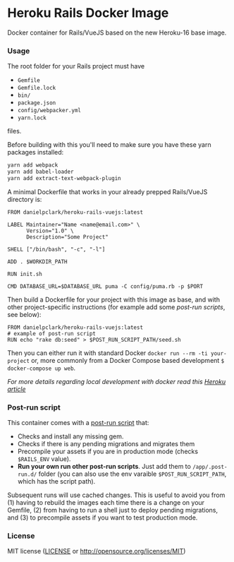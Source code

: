# Heroku Rails Docker Image

Docker container for Rails/VueJS based on the new Heroku-16 base image.

### Usage

The root folder for your Rails project must have 

* `Gemfile`
* `Gemfile.lock`
* `bin/`
* `package.json`
* `config/webpacker.yml`
* `yarn.lock`

files.

Before building with this you'll need to make sure you have these yarn packages installed:

```bash
yarn add webpack
yarn add babel-loader
yarn add extract-text-webpack-plugin
```

A minimal Dockerfile that works in your already prepped Rails/VueJS directory is:

```
FROM danielpclark/heroku-rails-vuejs:latest

LABEL Maintainer="Name <name@email.com>" \
      Version="1.0" \
      Description="Some Project"

SHELL ["/bin/bash", "-c", "-l"]

ADD . $WORKDIR_PATH

RUN init.sh

CMD DATABASE_URL=$DATABASE_URL puma -C config/puma.rb -p $PORT
```

Then build a Dockerfile for your project with this image as base, and with other project-specific instructions (for example add some *post-run scripts*, see below):
```docker
FROM danielpclark/heroku-rails-vuejs:latest
# example of post-run script
RUN echo "rake db:seed" > $POST_RUN_SCRIPT_PATH/seed.sh
```

Then you can either run it with standard Docker `docker run --rm -ti your-project` or, more commonly from a Docker Compose based development `$ docker-compose up web`.

_For more details regarding local development with docker read this [Heroku article](https://devcenter.heroku.com/articles/local-development-with-docker-compose)_

### Post-run script
This container comes with a [post-run script](init.sh) that:
- Checks and install any missing gem.
- Checks if there is any pending migrations and migrates them
- Precompile your assets if you are in production mode (checks `$RAILS_ENV` value).
- **Run your own run other post-run scripts**. Just add them to `/app/.post-run.d/` folder (you can also use the env varaible `$POST_RUN_SCRIPT_PATH`, which has the script path).

Subsequent runs will use cached changes. This is useful to avoid you from (1) having to rebuild the images each time there is a change on your Gemfile, (2) from having to run a shell just to deploy pending migrations, and (3) to precompile assets if you want to test production mode.

### License

MIT license ([LICENSE](LICENSE) or http://opensource.org/licenses/MIT)
